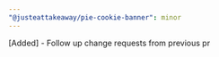 ```yaml
---
"@justeattakeaway/pie-cookie-banner": minor
---
```


[Added] - Follow up change requests from previous pr
